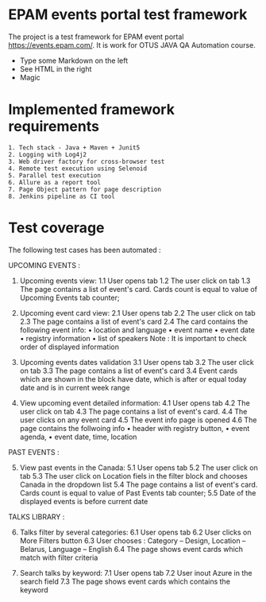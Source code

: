 # EPAM events portal test framework

The project is a test framework for EPAM event portal https://events.epam.com/.
It is work for OTUS JAVA QA Automation course.

  - Type some Markdown on the left
  - See HTML in the right
  - Magic

# Implemented framework requirements
    1. Tech stack - Java + Maven + Junit5
    2. Logging with Log4j2
    3. Web driver factory for cross-browser test
    4. Remote test execution using Selenoid
    5. Parallel test execution
    6. Allure as a report tool
    7. Page Object pattern for page description
    8. Jenkins pipeline as CI tool

# Test coverage
The following test cases has been automated :

UPCOMING EVENTS :

 1. Upcoming events view:
    1.1 User opens <Events> tab
    1.2 The user click on <Upcoming Events> tab
    1.3 The page contains a list of event's card. Cards count is equal to value of Upcoming Events tab counter;
2. Upcoming event card view:
    2.1 User opens <Events> tab
    2.2 The user click on <Upcoming Events> tab
    2.3 The page contains a list of event's card
    2.4 The card contains the following event info:
        • location and language
        • event name
        • event date
        • registry information
        • list of speakers
        Note : It is important to check order of displayed information
3. Upcoming events dates validation
    3.1 User opens <Events> tab
    3.2 The user click on <Upcoming Events> tab
    3.3 The page contains a list of event's card
    3.4 Event cards which are shown in the <This week> block have date, which is after or equal today date and is in current week range

4. View upcoming event detailed information:
    4.1 User opens <Events> tab
    4.2 The user click on <Upcoming Events> tab
    4.3 The page contains a list of event's card.
    4.4 The user clicks on any event card
    4.5 The event info page is opened
    4.6 The page contains the follwoing info
        • header with registry button,
        • event agenda,
        • event date, time, location

PAST EVENTS :

5. View past events in the Canada:
    5.1 User opens <Events> tab
    5.2 The user click on <Past Events> tab
    5.3 The user click on Location fiels in the filter block and chooses Canada in the dropdown list
    5.4 The page contains a list of event's card. Cards count is equal to value of Past Events tab counter;
    5.5 Date of the displayed events is before current date

TALKS LIBRARY :

6. Talks filter by several categories:
    6.1 User opens <Talks Library> tab
    6.2 User clicks on More Filters button
    6.3 User chooses : Category – Design, Location – Belarus, Language – English
    6.4 The page shows event cards which match with filter criteria

7. Search talks by keyword:
   7.1 User opens <Talks Library> tab
   7.2 User inout Azure in the search field
   7.3 The page shows event cards which contains the keyword


